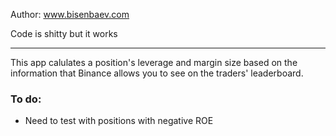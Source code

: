 Author: www.bisenbaev.com

Code is shitty but it works

---

This app calulates a position's leverage and margin size based on the information that Binance allows you to see on the traders' leaderboard.


### To do:

- Need to test with positions with negative ROE
